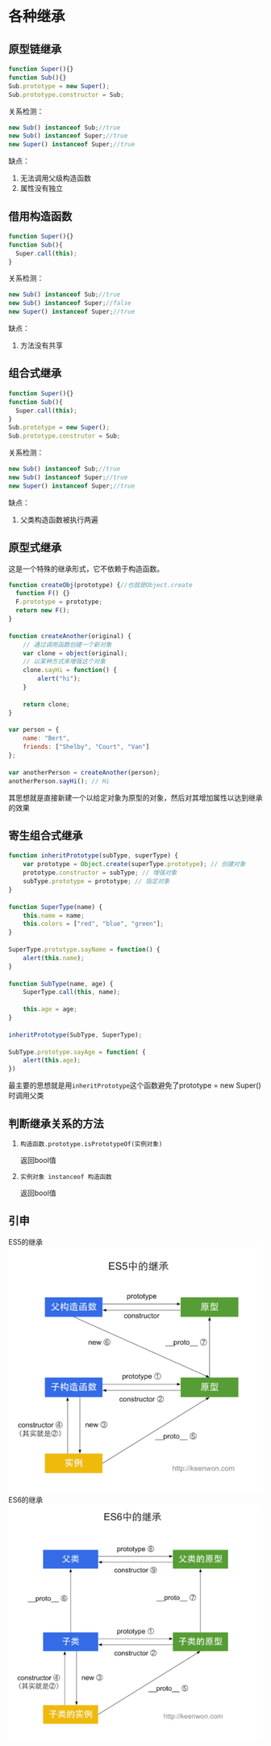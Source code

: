 # 各种继承
## 原型链继承
```js
function Super(){}
function Sub(){}
Sub.prototype = new Super();
Sub.prototype.constructor = Sub;
```

关系检测：

```js
new Sub() instanceof Sub;//true
new Sub() instanceof Super;//true
new Super() instanceof Super;//true
```

缺点：

1. 无法调用父级构造函数
2. 属性没有独立

## 借用构造函数

```js
function Super(){}
function Sub(){
  Super.call(this);
}
```

关系检测：

```js
new Sub() instanceof Sub;//true
new Sub() instanceof Super;//false
new Super() instanceof Super;//true
```

缺点：

1. 方法没有共享

## 组合式继承

```js
function Super(){}
function Sub(){
  Super.call(this);
}
Sub.prototype = new Super();
Sub.prototype.construtor = Sub;
```

关系检测：

```js
new Sub() instanceof Sub;//true
new Sub() instanceof Super;//true
new Super() instanceof Super;//true
```

缺点：

1. 父类构造函数被执行两遍

## 原型式继承

这是一个特殊的继承形式，它不依赖于构造函数。

```js
function createObj(prototype) {//也就是Object.create
  function F() {}
  F.prototype = prototype;
  return new F();
}

function createAnother(original) {
    // 通过调用函数创建一个新对象
    var clone = object(original);  
    // 以某种方式来增强这个对象
    clone.sayHi = function() {
        alert("hi");
    }

    return clone;
}

var person = {
    name: "Bert",
    friends: ["Shelby", "Court", "Van"]
};

var anotherPerson = createAnother(person);
anotherPerson.sayHi(); // Hi
```

其思想就是直接新建一个以给定对象为原型的对象，然后对其增加属性以达到继承的效果

## 寄生组合式继承

```js
function inheritPrototype(subType, superType) {
    var prototype = Object.create(superType.prototype); // 创建对象
    prototype.constructor = subType; // 增强对象
    subType.prototype = prototype; // 指定对象
}

function SuperType(name) {
    this.name = name;
    this.colors = ["red", "blue", "green"];
}

SuperType.prototype.sayName = function() {
    alert(this.name);
}

function SubType(name, age) {
    SuperType.call(this, name);

    this.age = age;
}

inheritPrototype(SubType, SuperType);

SubType.prototype.sayAge = function( {
    alert(this.age);
})
```

最主要的思想就是用`inheritPrototype`这个函数避免了prototype = new Super()时调用父类

## 判断继承关系的方法

1. `构造函数.prototype.isPrototypeOf(实例对象)`

    返回bool值

2. `实例对象 instanceof 构造函数`

    返回bool值

## 引申
ES5的继承
![ES5的继承](./img/es5.png)
ES6的继承
![ES6的继承](./img/es6.png)

